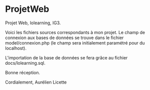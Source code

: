 # ProjetWeb
Projet Web, lolearning, IG3.

Voici les fichiers sources correspondants à mon projet. Le champ de connexion aux bases de données se trouve dans le fichier model/connexion.php (le champ sera initialement paramétré pour du localhost).

L'importation de la base de données se fera grâce au fichier docs/lolearning.sql.

Bonne réception.

Cordialement,
Aurélien Licette
